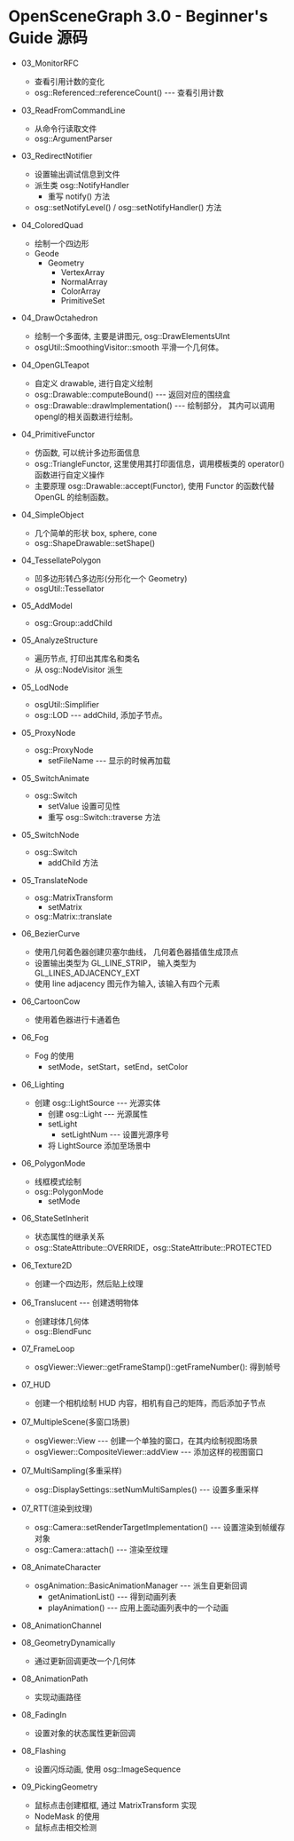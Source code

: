 # OpenSceneGraph 3.0 - Beginner's Guide 源码
* 03_MonitorRFC
	- 查看引用计数的变化
	- osg::Referenced::referenceCount() --- 查看引用计数
* 03_ReadFromCommandLine
	- 从命令行读取文件
	- osg::ArgumentParser
* 03_RedirectNotifier
	- 设置输出调试信息到文件
	- 派生类 osg::NotifyHandler
		- 重写 notify() 方法
	- osg::setNotifyLevel() / osg::setNotifyHandler() 方法
* 04_ColoredQuad
	- 绘制一个四边形
	- Geode
		- Geometry
			- VertexArray
			- NormalArray
			- ColorArray
			- PrimitiveSet
* 04_DrawOctahedron
	- 绘制一个多面体, 主要是讲图元, osg::DrawElementsUInt
	- osgUtil::SmoothingVisitor::smooth 平滑一个几何体。
* 04_OpenGLTeapot
	- 自定义 drawable, 进行自定义绘制
	- osg::Drawable::computeBound() --- 返回对应的围绕盒
	- osg::Drawable::drawImplementation() --- 绘制部分， 其内可以调用opengl的相关函数进行绘制。
* 04_PrimitiveFunctor
	- 仿函数, 可以统计多边形面信息
	- osg::TriangleFunctor, 这里使用其打印面信息，调用模板类的 operator() 函数进行自定义操作
	- 主要原理 osg::Drawable::accept(Functor), 使用 Functor 的函数代替 OpenGL 的绘制函数。
* 04_SimpleObject
	- 几个简单的形状 box, sphere, cone
	- osg::ShapeDrawable::setShape()
* 04_TessellatePolygon
	- 凹多边形转凸多边形(分形化一个 Geometry)
	- osgUtil::Tessellator
* 05_AddModel
	- osg::Group::addChild
* 05_AnalyzeStructure
	- 遍历节点, 打印出其库名和类名
	- 从 osg::NodeVisitor 派生
* 05_LodNode
	- osgUtil::Simplifier
	- osg::LOD --- addChild, 添加子节点。
* 05_ProxyNode
	- osg::ProxyNode
		- setFileName --- 显示的时候再加载
* 05_SwitchAnimate
	- osg::Switch
		- setValue 设置可见性
		- 重写 osg::Switch::traverse 方法
* 05_SwitchNode
	- osg::Switch
		- addChild 方法
* 05_TranslateNode
	- osg::MatrixTransform
		- setMatrix
	- osg::Matrix::translate
* 06_BezierCurve
	- 使用几何着色器创建贝塞尔曲线， 几何着色器插值生成顶点
	- 设置输出类型为 GL_LINE_STRIP， 输入类型为 GL_LINES_ADJACENCY_EXT
	- 使用 line adjacency 图元作为输入, 该输入有四个元素
* 06_CartoonCow
	- 使用着色器进行卡通着色
* 06_Fog
	- Fog 的使用
		- setMode，setStart，setEnd，setColor
* 06_Lighting
	- 创建 osg::LightSource --- 光源实体
		- 创建 osg::Light --- 光源属性
		- setLight
			- setLightNum --- 设置光源序号
		- 将 LightSource 添加至场景中
* 06_PolygonMode
	- 线框模式绘制
	- osg::PolygonMode
		- setMode
* 06_StateSetInherit
	- 状态属性的继承关系
	-  osg::StateAttribute::OVERRIDE，osg::StateAttribute::PROTECTED
* 06_Texture2D
	- 创建一个四边形，然后贴上纹理
* 06_Translucent --- 创建透明物体
	- 创建球体几何体
	- osg::BlendFunc
* 07_FrameLoop
	- osgViewer::Viewer::getFrameStamp()::getFrameNumber(): 得到帧号
* 07_HUD
	- 创建一个相机绘制 HUD 内容，相机有自己的矩阵，而后添加子节点
* 07_MultipleScene(多窗口场景)
	- osgViewer::View --- 创建一个单独的窗口，在其内绘制视图场景
	- osgViewer::CompositeViewer::addView --- 添加这样的视图窗口
* 07_MultiSampling(多重采样)
	- osg::DisplaySettings::setNumMultiSamples() --- 设置多重采样
* 07_RTT(渲染到纹理)
	- osg::Camera::setRenderTargetImplementation() --- 设置渲染到帧缓存对象
	- osg::Camera::attach() --- 渲染至纹理

* 08_AnimateCharacter
	- osgAnimation::BasicAnimationManager --- 派生自更新回调
		- getAnimationList() --- 得到动画列表
		- playAnimation() --- 应用上面动画列表中的一个动画
* 08_AnimationChannel

* 08_GeometryDynamically
	- 通过更新回调更改一个几何体
* 08_AnimationPath
	- 实现动画路径
* 08_FadingIn
	- 设置对象的状态属性更新回调
* 08_Flashing
	- 设置闪烁动画, 使用 osg::ImageSequence
* 09_PickingGeometry
	- 鼠标点击创建框框, 通过 MatrixTransform 实现
	- NodeMask 的使用
	- 鼠标点击相交检测
